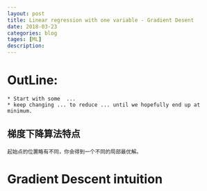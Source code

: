 ```yaml
---
layout: post
title: Linear regression with one variable - Gradient Desent
date: 2018-03-23
categories: blog
tages: [ML]
description: 
---
```


# OutLine:
	
	* Start with some  ...
	* keep changing ... to reduce ... until we hopefully end up at minimum.

## 梯度下降算法特点 

	起始点的位置略有不同，你会得到一个不同的局部最优解。

# Gradient Descent intuition